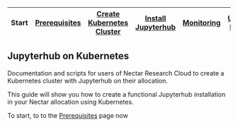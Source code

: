 | Start | [Prerequisites](setup.md) | [Create Kubernetes Cluster](cluster-setup.md) | [Install Jupyterhub](jupyterhub-setup.md) | [Monitoring](monitoring.md) | [Useful Links](links.md) | [Credits](credits.md) |
| ----- | ------------------------- | --------------------------------------------- | ----------------------------------------- | --------------------------- | ------------------------ | --------------------- |

## Jupyterhub on Kubernetes

Documentation and scripts for users of Nectar Research Cloud to create a Kubernetes cluster with Jupyterhub on their allocation.

This guide will show you how to create a functional Jupyterhub installation in your Nectar allocation using Kubernetes.

To start, to to the [Prerequisites](setup.md) page now
